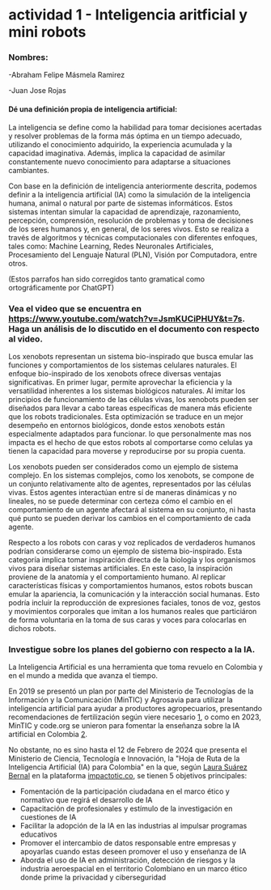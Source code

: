 # actividad 1 - Inteligencia aritficial y mini robots

### Nombres: 

-Abraham Felipe Másmela Ramirez

-Juan Jose Rojas

#### Dé una definición propia de inteligencia artificial:


La inteligencia se define como la habilidad para tomar decisiones acertadas y resolver problemas de la forma más óptima en un tiempo adecuado, utilizando el conocimiento adquirido, la experiencia acumulada y la capacidad imaginativa. Además, implica la capacidad de asimilar constantemente nuevo conocimiento para adaptarse a situaciones cambiantes.

Con base en la definición de inteligencia anteriormente descrita, podemos definir a la inteligencia artificial (IA) como la simulación de la inteligencia humana, animal o natural por parte de sistemas informáticos. Estos sistemas intentan simular la capacidad de aprendizaje, razonamiento, percepción, comprensión, resolución de problemas y toma de decisiones de los seres humanos y, en general, de los seres vivos. Esto se realiza a través de algoritmos y técnicas computacionales con diferentes enfoques, tales como: Machine Learning, Redes Neuronales Artificiales, Procesamiento del Lenguaje Natural (PLN), Visión por Computadora, entre otros.

(Estos parrafos han sido corregidos tanto gramatical como ortográficamente por ChatGPT)

### Vea el video que se encuentra en https://www.youtube.com/watch?v=JsmKUCiPHUY&t=7s. Haga un análisis de lo discutido en el documento con respecto al video.

Los xenobots representan un  sistema bio-inspirado que busca emular las funciones y comportamientos de los sistemas celulares naturales. El enfoque bio-inspirado de los xenobots ofrece diversas ventajas significativas. En primer lugar, permite aprovechar la eficiencia y la versatilidad inherentes a los sistemas biológicos naturales. Al imitar los principios de funcionamiento de las células vivas, los xenobots pueden ser diseñados para llevar a cabo tareas específicas de manera más eficiente que los robots tradicionales. Esta optimización se traduce en un mejor desempeño en entornos biológicos, donde estos xenobots están especialmente adaptados para funcionar. lo que personalmente mas nos impacta es el hecho de que estos robots al comportarse como celulas ya tienen la capacidad para moverse y reproducirse por su propia cuenta. 

Los xenobots pueden ser considerados como un ejemplo de sistema complejo. En los sistemas complejos, como los xenobots, se compone de un conjunto relativamente alto de agentes, representados por las células vivas. Estos agentes interactúan entre sí de maneras dinámicas y no lineales, no se puede determinar con certeza cómo el cambio en el comportamiento de un agente afectará al sistema en su conjunto, ni hasta qué punto se pueden derivar los cambios en el comportamiento de cada agente.

Respecto a los robots con caras y voz replicados de verdaderos humanos podrían considerarse como un ejemplo de sistema bio-inspirado. Esta categoría implica tomar inspiración directa de la biología y los organismos vivos para diseñar sistemas artificiales. En este caso, la inspiración proviene de la anatomía y el comportamiento humano. Al replicar características físicas y comportamientos humanos, estos robots buscan emular la apariencia, la comunicación y la interacción social humanas. Esto podría incluir la reproducción de expresiones faciales, tonos de voz, gestos y movimientos corporales que imitan a los humanos reales que particiáron de forma voluntaria en la toma de sus caras y voces para colocarlas en dichos robots.

### Investigue sobre los planes del gobierno con respecto a la IA.

La Inteligencia Artificial es una herramienta que toma revuelo en Colombia y en el mundo a medida que avanza el tiempo. 

En 2019 se presentó un plan por parte del Ministerio de Tecnologías de la Información y la Comunicación (MinTIC) y Agrosavia para utilizar la inteligencia artificial para ayudar a productores agropecuarios, presentando recomendaciones de fertilización según viere necesario [1](https://mintic.gov.co/portal/inicio/Sala-de-prensa/MinTIC-en-los-medios/100651:El-plan-del-Gobierno-para-que-agricultores-usen-inteligencia-artificial), o como en 2023, MinTIC y code.org se unieron para fomentar la enseñanza sobre la IA artificial en Colombia [2](https://www.mintic.gov.co/portal/inicio/Sala-de-prensa/Noticias/280668:MinTIC-y-Code-org-se-unen-para-impulsar-la-formacion-sobre-Inteligencia-Artificial-en-Colombia).

No obstante, no es sino hasta el 12 de Febrero de 2024 que presenta el Ministerio de Ciencia, Tecnología e Innovación, la "Hoja de Ruta de la Inteligencia Artificial (IA) para Colombia" en la que, según [Laura Suárez Bernal](https://impactotic.co/periodista/laura-suarez-bernal/) en la plataforma [impactotic.co](https://impactotic.co/ciencia/gobierno-da-a-conocer-la-hoja-de-ruta-de-la-inteligencia-artificial-para-colombia/), se tienen 5 objetivos principales:
- Fomentación de la participación ciudadana en el marco ético y normativo que regirá el desarrollo de IA
- Capacitación de profesionales y estímulo de la investigación en cuestiones de IA
- Facilitar la adopción de la IA en las industrias al impulsar programas educativos 
- Promover el intercambio de datos responsable entre empresas y apoyarlas cuando estas deseen promover el uso y enseñanza de IA
- Aborda el uso de IA en administración, detección de riesgos y la industria aeroespacial en el territorio Colombiano en un marco ético donde prime la privacidad y ciberseguridad
